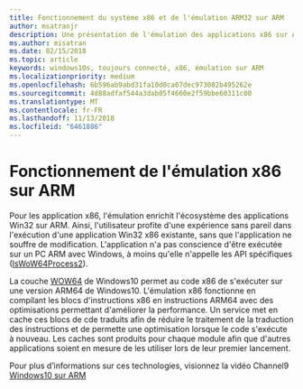 ```yaml
---
title: Fonctionnement du système x86 et de l'émulation ARM32 sur ARM
author: msatranjr
description: Une présentation de l'émulation des applications x86 sur ARM.
ms.author: misatran
ms.date: 02/15/2018
ms.topic: article
keywords: windows10s, toujours connecté, x86, émulation sur ARM
ms.localizationpriority: medium
ms.openlocfilehash: 6b596ab9abd31fa10d0ca07dec973082b495262e
ms.sourcegitcommit: 4d88adfaf544a3dab05f4660e2f59bbe60311c00
ms.translationtype: MT
ms.contentlocale: fr-FR
ms.lasthandoff: 11/13/2018
ms.locfileid: "6461886"
---
```

# <a name="how-x86-emulation-works-on-arm"></a>Fonctionnement de l'émulation x86 sur ARM
Pour les application x86, l'émulation enrichit l'écosystème des applications Win32 sur ARM. Ainsi, l'utilisateur profite d'une expérience sans pareil dans l'exécution d'une application Win32 x86 existante, sans que l'application ne souffre de modification. L'application n'a pas conscience d'être exécutée sur un PC ARM avec Windows, à moins qu'elle n'appelle les API spécifiques ([IsWoW64Process2](https://msdn.microsoft.com/en-us/library/windows/desktop/mt804318.aspx)).

La couche [WOW64](https://msdn.microsoft.com/en-us/library/windows/desktop/aa384249(v=vs.85).aspx) de Windows10 permet au code x86 de s'exécuter sur une version ARM64 de Windows10. L'émulation x86 fonctionne en compilant les blocs d'instructions x86 en instructions ARM64 avec des optimisations permettant d'améliorer la performance. Un service met en cache ces blocs de cde traduits afin de réduire le traitement de la traduction des instructions et de permette une optimisation lorsque le code s'exécute à nouveau. Les caches sont produits pour chaque module afin que d'autres applications soient en mesure de les utiliser lors de leur premier lancement. 

Pour plus d’informations sur ces technologies, visionnez la vidéo Channel9 [Windows10 sur ARM](https://channel9.msdn.com/Events/Build/2017/P4171) 